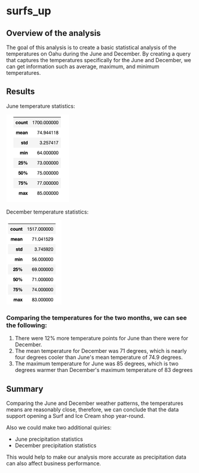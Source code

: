 # surfs_up

## Overview of the analysis
The goal of this analysis is to create a basic statistical analysis of the temperatures on Oahu during the June and December.
By creating a query that captures the temperatures specifically for the June and December, we can get information such as average, maximum, and minimum temperatures.

## Results

June temperature statistics:

![Pic 1](https://github.com/Akotovets1/surfs_up/blob/main/Step_4.png)

December temperature statistics:

![Pic 2](https://github.com/Akotovets1/surfs_up/blob/main/Step_9.png)


### Comparing the temperatures for the two months, we can see the following:

1. There were 12% more temperature points for June than there were for December.
2. The mean temperature for December was 71 degrees, which is nearly four degrees cooler than June's mean temperature of 74.9 degrees.
3. The maximum temperature for June was 85 degrees, which is two degrees warmer than December's maximum temperature of 83 degrees

## Summary

Comparing the June and December weather patterns, the temperatures means are reasonably close, therefore, we can conclude that the data support opening a Surf and Ice Cream shop year-round.

Also we could make two additional quiries:
- June precipitation statistics
- December precipitation statistics

This would help to make our analysis more accurate as precipitation data can also affect business performance.